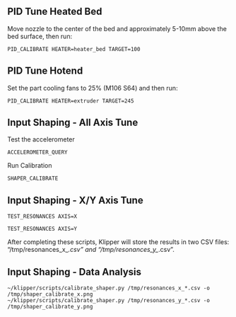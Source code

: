 ## PID Tune Heated Bed
Move nozzle to the center of the bed and approximately 5-10mm above the bed surface, then run:
```gcode
PID_CALIBRATE HEATER=heater_bed TARGET=100
```

## PID Tune Hotend
Set the part cooling fans to 25% (M106 S64) and then run:
```gcode
PID_CALIBRATE HEATER=extruder TARGET=245
```

## Input Shaping - All Axis Tune
Test the accelerometer
```gcode
ACCELEROMETER_QUERY
```
Run Calibration
```gcode
SHAPER_CALIBRATE
```

## Input Shaping - X/Y Axis Tune

```gcode
TEST_RESONANCES AXIS=X
```
```gcode
TEST_RESONANCES AXIS=Y
```
After completing these scripts, Klipper will store the results in two CSV files: “/tmp/resonances_x_*.csv” and “/tmp/resonances_y_*.csv”.

## Input Shaping - Data Analysis
```
~/klipper/scripts/calibrate_shaper.py /tmp/resonances_x_*.csv -o /tmp/shaper_calibrate_x.png
~/klipper/scripts/calibrate_shaper.py /tmp/resonances_y_*.csv -o /tmp/shaper_calibrate_y.png
```
